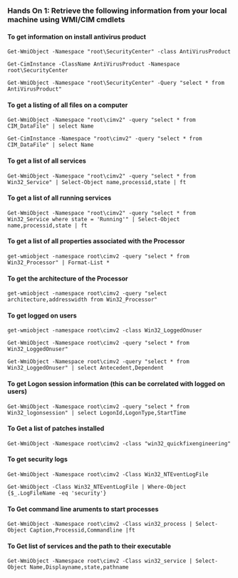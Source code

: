 ### Hands On 1: Retrieve the following information from your local machine using WMI/CIM cmdlets

#### To get information on install antivirus product
`Get-WmiObject -Namespace "root\SecurityCenter" -class AntiVirusProduct`

`Get-CimInstance -ClassName AntiVirusProduct -Namespace root\SecurityCenter`

`Get-WmiObject -Namespace "root\SecurityCenter" -Query "select * from AntiVirusProduct"`

#### To get a listing of all files on a computer
`Get-WmiObject -Namespace "root\cimv2" -query "select * from CIM_DataFile" | select Name`

`Get-CimInstance -Namespace "root\cimv2" -query "select * from CIM_DataFile" | select Name`

#### To get a list of all services
`Get-WmiObject -Namespace "root\cimv2" -query "select * from Win32_Service" | Select-Object name,processid,state | ft`

#### To get a list of all running services
`Get-WmiObject -Namespace "root\cimv2" -query "select * from Win32_Service where state = 'Running'" | Select-Object name,processid,state | ft`

#### To get a list of all properties associated with the Processor
`get-wmiobject -namespace root\cimv2 -query "select * from Win32_Processor" | Format-List *`

#### To get the architecture of the Processor 
`get-wmiobject -namespace root\cimv2 -query "select architecture,addresswidth from Win32_Processor"`

#### To get logged on users 
`get-wmiobject -namespace root\cimv2 -class Win32_LoggedOnuser`

`Get-WmiObject -Namespace root\cimv2 -query "select * from Win32_LoggedOnuser"`

`Get-WmiObject -Namespace root\cimv2 -query "select * from Win32_LoggedOnuser" | select Antecedent,Dependent`

#### To get Logon session information (this can be correlated with logged on users)
`Get-WmiObject -Namespace root\cimv2 -query "select * from Win32_logonsession" | select LogonId,LogonType,StartTime`	

#### To Get a list of patches installed
`Get-WmiObject -Namespace root\cimv2 -class "win32_quickfixengineering"`

#### To get security logs
`Get-WmiObject -Namespace root\cimv2 -Class Win32_NTEventLogFile`

`Get-WmiObject -Class Win32_NTEventLogFile | Where-Object {$_.LogFileName -eq 'security'}`

#### To Get command line aruments to start processes
`Get-WmiObject -Namespace root\cimv2 -Class win32_process | Select-Object Caption,Processid,Commandline |ft`

#### To Get list of services and the path to their executable
`Get-WmiObject -Namespace root\cimv2 -Class win32_service | Select-Object Name,Displayname,state,pathname`

